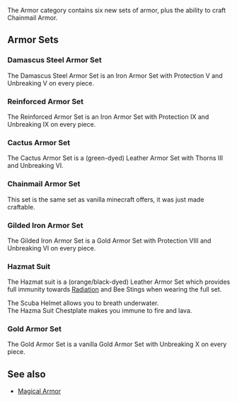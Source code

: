 The Armor category contains six new sets of armor, plus the ability to craft Chainmail Armor.

## Armor Sets
### Damascus Steel Armor Set
The Damascus Steel Armor Set is an Iron Armor Set with Protection V and Unbreaking V on every piece.

### Reinforced Armor Set
The Reinforced Armor Set is an Iron Armor Set with Protection IX and Unbreaking IX on every piece.

### Cactus Armor Set
The Cactus Armor Set is a (green-dyed) Leather Armor Set with Thorns III and Unbreaking VI.

### Chainmail Armor Set
This set is the same set as vanilla minecraft offers, it was just made craftable.

### Gilded Iron Armor Set
The Gilded Iron Armor Set is a Gold Armor Set with Protection VIII and Unbreaking VI on every piece.

### Hazmat Suit
The Hazmat suit is a (orange/black-dyed) Leather Armor Set which provides full immunity towards [Radiation](https://github.com/Slimefun/Slimefun4/wiki/Radiation) and Bee Stings when wearing the full set.  

The Scuba Helmet allows you to breath underwater.  
The Hazma Suit Chestplate makes you immune to fire and lava.

### Gold Armor Set
The Gold Armor Set is a vanilla Gold Armor Set with Unbreaking X on every piece.

## See also
* [Magical Armor](https://github.com/Slimefun/Slimefun4/wiki/Magical-Armor)
